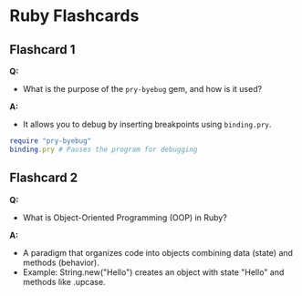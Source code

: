 # Ruby Flashcards

## Flashcard 1  
**Q:**  
- What is the purpose of the `pry-byebug` gem, and how is it used?  

**A:**  
- It allows you to debug by inserting breakpoints using `binding.pry`.  
```ruby
require "pry-byebug"  
binding.pry # Pauses the program for debugging
```

## Flashcard 2 
**Q:**  
- What is Object-Oriented Programming (OOP) in Ruby?

**A:**  
- A paradigm that organizes code into objects combining data (state) and methods (behavior).
- Example: String.new("Hello") creates an object with state "Hello" and methods like .upcase.
